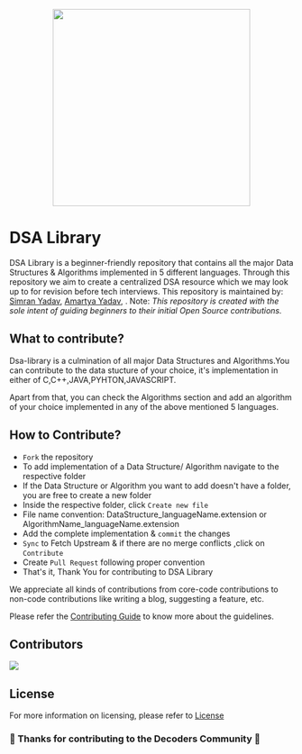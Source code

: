 <p align="center"><img src="https://w10.naukri.com/mailers/2022/naukri-learning/what-is/What-is-Data-Structures-and-Algorithms.jpg" height="350" /></p>

# DSA Library

DSA Library is a beginner-friendly repository that contains all the major Data Structures & Algorithms implemented in 5 different languages. Through this repository we aim to create a centralized DSA resource which we may look up to for revision before tech interviews.
This repository is maintained by: [Simran Yadav](https://github.com/ishiprayadav), [Amartya Yadav](https://github.com/iamartyaa), .
Note: <i>This repository is created with the sole intent of guiding beginners to their initial Open Source contributions.</i>

## What to contribute?

Dsa-library is a culmination of all major Data Structures and Algorithms.You can contribute to the data stucture of your choice, it's implementation in either of C,C++,JAVA,PYHTON,JAVASCRIPT.

Apart from that, you can check the Algorithms section and add an algorithm of your choice implemented in any of the above mentioned 5 languages. 


## How to Contribute?
- `Fork` the repository
- To add implementation of a Data Structure/ Algorithm navigate to the respective folder
- If the Data Structure or Algorithm you want to add doesn't have a folder, you are free to create a new folder
- Inside the respective folder, click `Create new file`
- File name convention: DataStructure_languageName.extension or AlgorithmName_languageName.extension
- Add the complete implementation & `commit` the changes
- `Sync` to Fetch Upstream & if there are no merge conflicts ,click on `Contribute`
- Create `Pull Request` following proper convention
- That's it, Thank You for contributing to DSA Library

We appreciate all kinds of contributions from core-code contributions to non-code contributions like writing a blog, suggesting a feature, etc.

Please refer the [Contributing Guide](CONTRIBUTING.md) to know more about the guidelines.

## Contributors

<a href="https://github.com/DecodersCommunity/dsa-library/graphs/contributors">
  <img src="https://contrib.rocks/image?repo=DecodersCommunity/dsa-library" />
</a>

## License

For more information on licensing, please refer to [License](LICENSE)

### 🎉 Thanks for contributing to the Decoders Community 🎉
